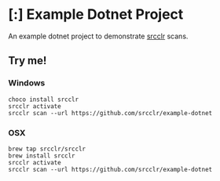 # [:] Example Dotnet Project

An example dotnet project to demonstrate [srcclr](https://www.srcclr.com) scans.

## Try me!

### Windows

```
choco install srcclr
srcclr activate
srcclr scan --url https://github.com/srcclr/example-dotnet
```

### OSX
```
brew tap srcclr/srcclr
brew install srcclr
srcclr activate
srcclr scan --url https://github.com/srcclr/example-dotnet
```
